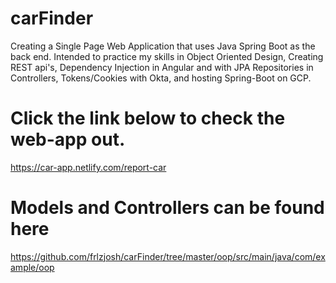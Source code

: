 # carFinder
Creating a Single Page Web Application that uses Java Spring Boot as the back end. Intended to practice my skills in Object Oriented Design, Creating REST api's, Dependency Injection in Angular and with JPA Repositories in Controllers, Tokens/Cookies with Okta, and hosting Spring-Boot on GCP.

# Click the link below to check the web-app out.
https://car-app.netlify.com/report-car

# Models and Controllers can be found here
https://github.com/frlzjosh/carFinder/tree/master/oop/src/main/java/com/example/oop
